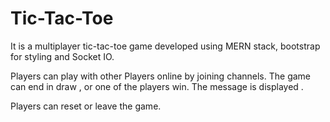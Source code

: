# Tic-Tac-Toe

It is a multiplayer tic-tac-toe game developed using MERN stack, bootstrap for styling and Socket IO.

Players can play with other Players online by joining channels.
The game can end in draw , or one of the players win. The message is displayed .

Players can reset or leave the game.





